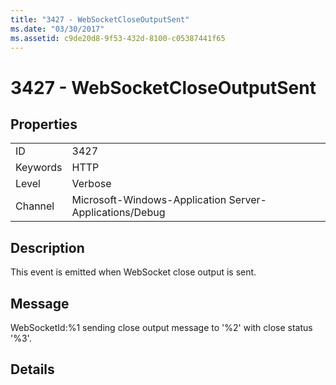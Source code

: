 ```yaml
---
title: "3427 - WebSocketCloseOutputSent"
ms.date: "03/30/2017"
ms.assetid: c9de20d8-9f53-432d-8100-c05387441f65
---
```

# 3427 - WebSocketCloseOutputSent
## Properties  


|||  
|-|-|  
|ID|3427|  
|Keywords|HTTP|  
|Level|Verbose|  
|Channel|Microsoft-Windows-Application Server-Applications/Debug|  

## Description  
 This event is emitted when WebSocket close output is sent.  

## Message  
 WebSocketId:%1 sending close output message to '%2' with close status '%3'.  

## Details
